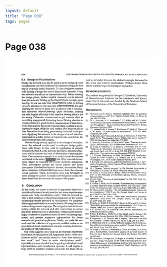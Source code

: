 ```yaml
---
layout: default
title: "Page 038"
tags: pages
---
```


# Page 038

<img src="/assets/scans/38.png" alt="Page with chartjunk removed" width="800"/>
